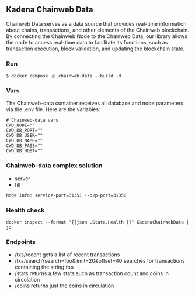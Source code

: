 ## Kadena Chainweb Data

Chainweb Data serves as a data source that provides real-time information about chains, transactions, and other elements of the Chainweb blockchain. By connecting the Chainweb Node to the Chainweb Data, our library allows the node to access real-time data to facilitate its functions, such as transaction execution, block validation, and updating the blockchain state.

### Run
```shell script
$ docker compose up chainweb-data --build -d
```

### Vars
The Chainweb-data container receives all database and node parameters via the .env file. Here are the variables:
```
# Chainweb-data vars
CWD_NODE=""
CWD_DB_PORT=""
CWD_DB_USER=""
CWD_DB_NAME=""
CWD_DB_PASS=""
CWD_DB_HOST=""
```

### Chainweb-data complex solution
- server 
- fill

```shell script
Node info: service-port=31351 --p2p-port=31350
```

### Health check
```shell script
docker inspect --format "{{json .State.Health }}" KadenaChainWebData | jq
```

### Endpoints
- /txs/recent gets a list of recent transactions
- /txs/search?search=foo&limit=20&offset=40 searches for transactions containing the string foo
- /stats returns a few stats such as transaction count and coins in circulation
- /coins returns just the coins in circulation


